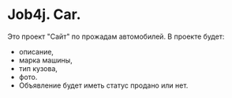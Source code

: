 # Job4j. Car.

Это проект "Сайт" по прожадам автомобилей.
В проекте будет:
- описание, 
- марка машины,
- тип кузова,
- фото.
- Объявление будет иметь статус продано или нет.